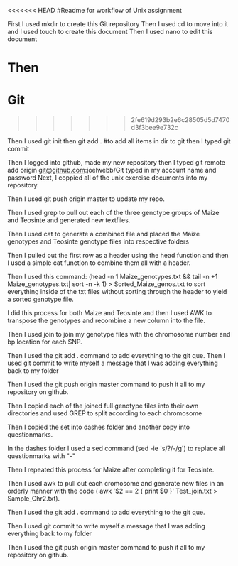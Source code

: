 <<<<<<< HEAD
#Readme for workflow of Unix assignment

First I used mkdir to create this Git repository
Then I used cd to move into it and I used touch to create this document
Then I used nano to edit this document

Then
=======
# Git
>>>>>>> 2fe619d293b2e6c28505d5d7470d3f3bee9e732c

Then I used git init
then git add . #to add all items in dir to git
then I typed git commit

Then I logged into github, made my new repository
then I typed git remote add origin git@github.com:joelwebb/Git
typed in my account name and password
Next, I coppied all of the unix exercise documents into my repository.

Then I used git push origin master to update my repo.

Then I used grep to pull out each of the three genotype groups of Maize and Teosinte and generated new textfiles. 

Then I used cat to generate a combined file and placed the Maize genotypes and Teosinte genotype files into respective folders

Then I pulled out the first row as a header using the head function and then I used a simple cat function to combine them all with a header.

Then I used this command:
(head -n 1 Maize_genotypes.txt && tail -n +1 Maize_genotypes.txt| sort -n -k 1) > Sorted_Maize_genos.txt
to sort everything inside of the txt files without sorting through the header to yield a sorted genotype file. 

I did this process for both Maize and Teosinte and then I used AWK to transpose the genotypes and recombine a new column into the file.

Then I used join to join my genotype files with the chromosome number and bp location for each SNP. 

Then I used the git add . command to add everything to the git que.
Then I used git commit to write myself a message that I was adding everything back to my folder

Then I used the git push origin master command to push it all to my repository on github.

Then I copied each of the joined full genotype files into their own directories and used GREP to split according to each chromosome

Then I copied the set into  dashes folder and another copy into questionmarks. 

In the dashes folder I used a sed command (sed -ie 's/\?/\-/g') to replace all questionmarks with "-"

Then I repeated this process for Maize after completing it for Teosinte.

Then I used awk to pull out each cromosome and generate new files in an orderly manner with the code ( awk '$2 == 2 { print $0 }' Test_join.txt > Sample_Chr2.txt).

Then I used the git add . command to add everything to the git que.

Then I used git commit to write myself a message that I was adding everything back to my folder

Then I used the git push origin master command to push it all to my repository on github.

